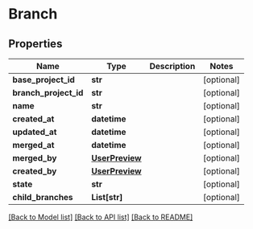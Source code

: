 # Branch

## Properties
Name | Type | Description | Notes
------------ | ------------- | ------------- | -------------
**base_project_id** | **str** |  | [optional] 
**branch_project_id** | **str** |  | [optional] 
**name** | **str** |  | [optional] 
**created_at** | **datetime** |  | [optional] 
**updated_at** | **datetime** |  | [optional] 
**merged_at** | **datetime** |  | [optional] 
**merged_by** | [**UserPreview**](UserPreview.md) |  | [optional] 
**created_by** | [**UserPreview**](UserPreview.md) |  | [optional] 
**state** | **str** |  | [optional] 
**child_branches** | **List[str]** |  | [optional] 

[[Back to Model list]](../README.md#documentation-for-models) [[Back to API list]](../README.md#documentation-for-api-endpoints) [[Back to README]](../README.md)


